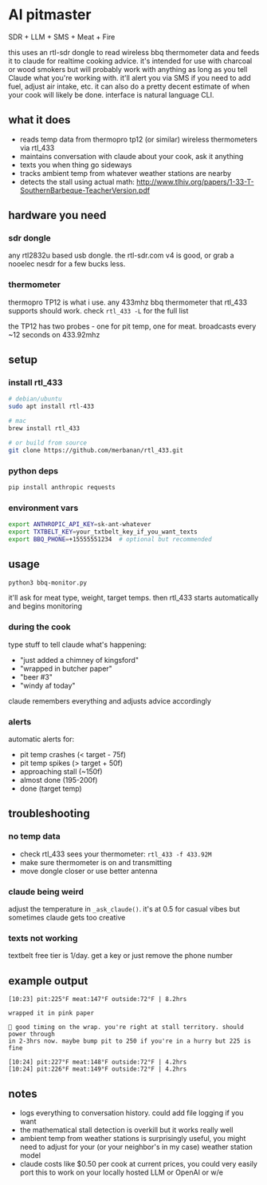 # AI pitmaster
SDR + LLM + SMS + Meat + Fire

this uses an rtl-sdr dongle to read wireless bbq thermometer data and feeds it to claude for realtime cooking advice. it's intended for use with charcoal or wood smokers but will probably work with anything as long as you tell Claude what you're working with. it'll alert you via SMS if you need to add fuel, adjust air intake, etc. it can also do a pretty decent estimate of when your cook will likely be done. interface is natural language CLI. 

## what it does

- reads temp data from thermopro tp12 (or similar) wireless thermometers via rtl_433
- maintains conversation with claude about your cook, ask it anything
- texts you when thing go sideways
- tracks ambient temp from whatever weather stations are nearby
- detects the stall using actual math: http://www.tlhiv.org/papers/1-33-T-SouthernBarbeque-TeacherVersion.pdf

## hardware you need

### sdr dongle
any rtl2832u based usb dongle. the rtl-sdr.com v4 is good, or grab a nooelec nesdr for a few bucks less.

### thermometer
thermopro TP12 is what i use. any 433mhz bbq thermometer that rtl_433 supports should work. check `rtl_433 -L` for the full list

the TP12 has two probes - one for pit temp, one for meat. broadcasts every ~12 seconds on 433.92mhz

## setup

### install rtl_433
```bash
# debian/ubuntu
sudo apt install rtl-433

# mac
brew install rtl_433

# or build from source
git clone https://github.com/merbanan/rtl_433.git
```

### python deps
```bash
pip install anthropic requests
```

### environment vars
```bash
export ANTHROPIC_API_KEY=sk-ant-whatever
export TXTBELT_KEY=your_txtbelt_key_if_you_want_texts
export BBQ_PHONE=+15555551234  # optional but recommended 
```

## usage

```bash
python3 bbq-monitor.py
```

it'll ask for meat type, weight, target temps. then rtl_433 starts automatically and begins monitoring

### during the cook

type stuff to tell claude what's happening:
- "just added a chimney of kingsford"
- "wrapped in butcher paper"
- "beer #3"
- "windy af today"

claude remembers everything and adjusts advice accordingly

### alerts

automatic alerts for:
- pit temp crashes (< target - 75f)
- pit temp spikes (> target + 50f)  
- approaching stall (~150f)
- almost done (195-200f)
- done (target temp)

## troubleshooting

### no temp data
- check rtl_433 sees your thermometer: `rtl_433 -f 433.92M`
- make sure thermometer is on and transmitting
- move dongle closer or use better antenna

### claude being weird
adjust the temperature in `_ask_claude()`. it's at 0.5 for casual vibes but sometimes claude gets too creative

### texts not working
textbelt free tier is 1/day. get a key or just remove the phone number

## example output
```
[10:23] pit:225°F meat:147°F outside:72°F | 8.2hrs

wrapped it in pink paper

🤖 good timing on the wrap. you're right at stall territory. should power through 
in 2-3hrs now. maybe bump pit to 250 if you're in a hurry but 225 is fine

[10:24] pit:227°F meat:148°F outside:72°F | 4.2hrs
[10:24] pit:226°F meat:149°F outside:72°F | 4.2hrs
```

## notes

- logs everything to conversation history. could add file logging if you want
- the mathematical stall detection is overkill but it works really well 
- ambient temp from weather stations is surprisingly useful, you might need to adjust for your (or your neighbor's in my case) weather station model
- claude costs like $0.50 per cook at current prices, you could very easily port this to work on your locally hosted LLM or OpenAI or w/e
